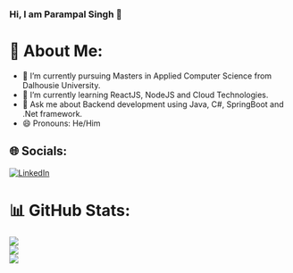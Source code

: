 ### Hi, I am Parampal Singh 👋

# 💫 About Me:
- 🔭 I’m currently pursuing Masters in Applied Computer Science from Dalhousie University.
- 🌱 I’m currently learning ReactJS, NodeJS and Cloud Technologies.
- 💬 Ask me about Backend development using Java, C#, SpringBoot and .Net framework.
- 😄 Pronouns: He/Him

## 🌐 Socials:
[![LinkedIn](https://img.shields.io/badge/LinkedIn-%230077B5.svg?logo=linkedin&logoColor=white)](https://www.linkedin.com/in/parampal-singh-4bb0aa15b/) 

# 📊 GitHub Stats:
![](https://github-readme-stats.vercel.app/api?username=paramCad&theme=dark&hide_border=true&include_all_commits=true&count_private=false)<br/>
![](https://github-readme-streak-stats.herokuapp.com/?user=paramCad&theme=dark&hide_border=true)<br/>
![](https://github-readme-stats.vercel.app/api/top-langs/?username=paramCad&theme=dark&hide_border=true&include_all_commits=true&count_private=false&layout=compact)
